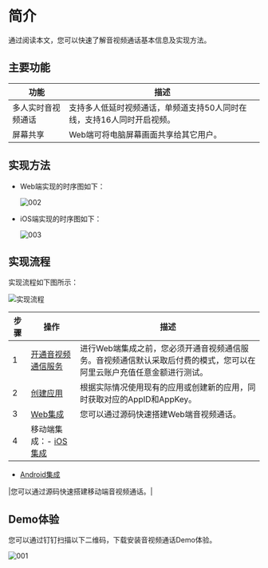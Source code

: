 # 简介

通过阅读本文，您可以快速了解音视频通话基本信息及实现方法。

## 主要功能

|功能|描述|
|--|--|
|多人实时音视频通话|支持多人低延时视频通话，单频道支持50人同时在线，支持16人同时开启视频。|
|屏幕共享|Web端可将电脑屏幕画面共享给其它用户。|

## 实现方法

-   Web端实现的时序图如下：

    ![002](https://static-aliyun-doc.oss-accelerate.aliyuncs.com/assets/img/zh-CN/8846034161/p243399.png)

-   iOS端实现的时序图如下：

    ![003](https://static-aliyun-doc.oss-accelerate.aliyuncs.com/assets/img/zh-CN/8846034161/p243401.png)


## 实现流程

实现流程如下图所示：

![实现流程](https://static-aliyun-doc.oss-accelerate.aliyuncs.com/assets/img/zh-CN/9681111161/p129162.png)

|步骤|操作|描述|
|--|--|--|
|1|[开通音视频通信服务](/cn.zh-CN/快速入门/开通服务.md)|进行Web端集成之前，您必须开通音视频通信服务。音视频通信默认采取后付费的模式，您可以在阿里云账户充值任意金额进行测试。|
|2|[创建应用](/cn.zh-CN/快速入门/创建应用.md)|根据实际情况使用现有的应用或创建新的应用，同时获取对应的AppID和AppKey。|
|3|[Web集成](/cn.zh-CN/解决方案/音视频通话/Web集成.md)|您可以通过源码快速搭建Web端音视频通话。|
|4|移动端集成：-   [iOS集成](/cn.zh-CN/解决方案/音视频通话/iOS集成.md)
-   [Android集成](/cn.zh-CN/解决方案/音视频通话/Android集成.md)

|您可以通过源码快速搭建移动端音视频通话。|

## Demo体验

您可以通过钉钉扫描以下二维码，下载安装音视频通话Demo体验。

![001](https://static-aliyun-doc.oss-accelerate.aliyuncs.com/assets/img/zh-CN/8846034161/p243383.png)

